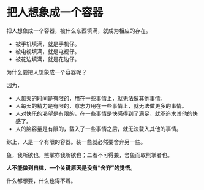 # 把人想象成一个容器

把人想象成一个容器，被什么东西填满，就成为相应的存在。

- 被手机填满，就是手机仔。
- 被电视填满，就是电视仔。
- 被花边填满，就是花边仔。


为什么要把人想象成一个容器呢？

因为，

- 人每天的时间是有限的，用在一些事情上，就无法做其他事情。
- 人每天的精力是有限的，意志力用在一些事情上，就无法做更多的事情。
- 人对快乐的渴望是有限的，在一些事情是快感得到了满足，就不追求其他的快感了。
- 人的脑容量是有限的，载入了一些事情之后，就无法载入其他的事情。

综上，人是一个有限的容器。装一些就必然要舍弃另一些。

鱼，我所欲也，熊掌亦我所欲也；二者不可得兼，舍鱼而取熊掌者也。

**人不能做到自律，一个关键原因是没有“舍弃”的觉悟。**

什么都想要，什么也得不着。


